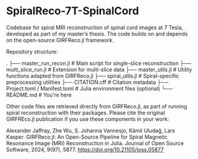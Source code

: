 # SpiralReco-7T-SpinalCord
Codebase for spiral MRI reconstruction of spinal cord images at 7 Tesla, developed as part of my master’s thesis. The code builds on and depends on the open-source GIRFReco.jl framework.

Repository structure:

.
├── master_run_recon.jl           # Main script for single-slice reconstruction
├── multi_slice_run.jl           # Extension for multi-slice data
├── master_utils.jl              # Utility functions adapted from GIRFReco.jl
├── spiral_utils.jl              # Spiral-specific preprocessing utilities
├── CITATION.cff                 # Citation metadata
├── Project.toml / Manifest.toml # Julia environment files (optional)
└── README.md                    # You're here

Other code files are retrieved directly from GIRFReco.jl, as part of running spiral reconstruction with their packages. Please cite the original GIRFREco.jl publication if you use these components in your work:

Alexander Jaffray, Zhe Wu, S. Johanna Vannesjo, Kâmil Uludağ, Lars Kasper.
GIRFReco.jl: An Open-Source Pipeline for Spiral Magnetic Resonance Image (MRI) Reconstruction in Julia.
Journal of Open Source Software, 2024, 9(97), 5877.
https://doi.org/10.21105/joss.05877